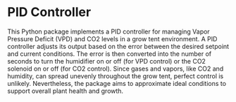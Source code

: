 # PID Controller

This Python package implements a PID controller for managing Vapor Pressure Deficit (VPD) and CO2 levels in a grow tent environment. A PID controller adjusts its output based on the error between the desired setpoint and current conditions. The error is then converted into the number of seconds to turn the humidifier on or off (for VPD control) or the CO2 solenoid on or off (for CO2 control). Since gases and vapors, like CO2 and humidity, can spread unevenly throughout the grow tent, perfect control is unlikely. Nevertheless, the package aims to approximate ideal conditions to support overall plant health and growth.